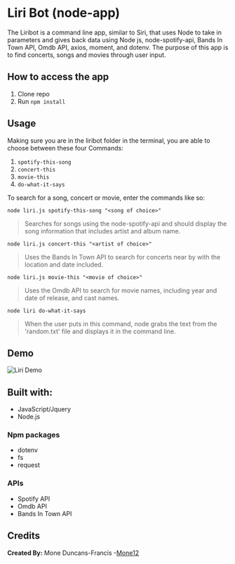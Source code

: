 # Liri Bot (node-app)

The Liribot is a command line app, similar to Siri, that uses Node to take in parameters and gives back data using Node js, node-spotify-api, Bands In Town API, Omdb API, axios, moment, and dotenv. The purpose of this app is to find concerts, songs and movies through user input.

## How to access the app

1. Clone repo
2. Run `npm install`

## Usage

Making sure you are in the liribot folder in the terminal, you are able to choose between these four Commands:
 1. `spotify-this-song`
 2. `concert-this`
 3. `movie-this`
 4. `do-what-it-says`

To search for a song, concert or movie, enter the commands like so:
```
node liri.js spotify-this-song "<song of choice>"
``` 
> Searches for songs using the node-spotify-api and should display the song information that includes artist and album name.

```
node liri.js concert-this "<artist of choice>"
```
> Uses the Bands In Town API to search for concerts near by with the location and date included.

```
node liri.js movie-this "<movie of choice>"
```
> Uses the Omdb API to search for movie names, including year and date of release, and cast names.

```
node liri do-what-it-says
```
> When the user puts in this command, node grabs the text from the 'random.txt' file and displays it in the command line.

## Demo

![Liri Demo](https://github.com/Mone12/liri-node-app/blob/master/assets/(48%20liribot%20-%20YouTube.gif))

 

## Built with:
 * JavaScript/Jquery
 * Node.js

### Npm packages
* dotenv
* fs
* request

### APIs
* Spotify API
* Omdb API
* Bands In Town API

## Credits
<b>Created By:</b> Mone Duncans-Francis -[Mone12](https://github.com/Mone12)


